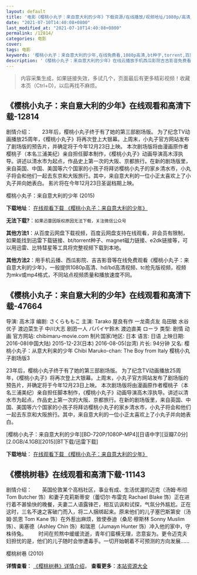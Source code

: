 ```yaml
---
layout: default
title: '电影《樱桃小丸子：来自意大利的少年》下载资源/在线播放/视频地址/1080p/高清/蓝光'
date: "2021-07-10T14:40:08+0800"
last_modified_at: "2021-07-10T14:40:08+0800"
permalink: /12814/
categories: 电影
cover:
tags: 电影
keywords: '樱桃小丸子：来自意大利的少年,在线免费看,1080p高清,bt种子,torrent,百度云盘,magnet,磁力链,迅雷下载资源'
description: '《樱桃小丸子：来自意大利的少年》在线云播放手机西瓜影院吉吉影音免费看，1080p高清bd/hd未删减完整版和tc抢先枪版，mkv/mp4格式，附带bt/torrent种子、magnet/磁力链、百度云盘、网盘资源迅雷下载链接'
---
```


>内容采集生成，如果链接失效，多试几个，页面最后有更多精彩视频！收藏本页（Ctrl+D)，以后再找不麻烦。


## 《樱桃小丸子：来自意大利的少年》在线观看和高清下载-12814

剧情介绍：　　23年后，樱桃小丸子终于有了她的第三部剧场版。 为了纪念TV动画播放25周年，《樱桃小丸子》将再次登上大银幕。上周末，小丸子官方网站发布了剧场版的预告片，并确定将于今年12月23日上映。 本次剧场版将由漫画原作者樱桃子（本名三浦美纪）亲自担任脚本制作，《樱桃小丸子》动画导演高木淳执导。讲述以清水市为起点，作品史上第一次的大阪、京都旅行。在新的剧场版里，来自英国、中国、美国等六个国家的小孩子将拜访樱桃小丸子的家乡清水市，小丸子将会和他们一起去东京和大阪旅行。其中，来自意大利的一位小正太喜欢上了小丸子并向她表白。 影片将在今年12月23日圣诞档期上映。


樱桃小丸子：来自意大利的少年 (2015)

**下载地址**： [在线观看下载 《樱桃小丸子：来自意大利的少年》](https://www.btbtdy.me/btdy/dy6487.html) 


**无法下载?**：`如果迅雷因版权原因无法下载，关注微信公众号 `

**其他方法1**：从百度云网盘下载视频，百度云网盘支持在线观看，非会员有限制，如果能找到迅雷下载链接、bt/torrent种子、magnet磁力链接、e2dk链接等，可以用迅雷、比特彗星等工具将完整视频下载到本地。

**其他方法2**：用手机云播、西瓜影院、吉吉影音等在线免费观看《樱桃小丸子：来自意大利的少年》，一般提供1080p高清、hd/bd高清视频、tc抢先版视频，视频为mkv或mp4格式，不同站点视频质量和播放速度不同。


## 《樱桃小丸子：来自意大利的少年》在线观看和高清下载-47664

导演: 高木淳 编剧: さくらももこ 主演: Tarako 屋良有作 一龙斋贞友 岛田敏 水谷优子 渡边菜生子 中川大志 剧团一人 パパイヤ鈴木 渡边直美 ローラ 类型: 剧情 动画 官方网站: chibimaru-movie.com 制片国家/地区: 日本 语言: 日语 上映日期: 2016-08(中国大陆) 2015-12-23(日本) 2016-08-05(台湾) 片长: 94分钟 又名: 樱桃小丸子：从意大利来的少年 Chibi Maruko-chan: The Boy from Italy 樱桃小丸子剧场版3

23年后，樱桃小丸子终于有了她的第三部剧场版。 为了纪念TV动画播放25周年，《樱桃小丸子》将再次登上大银幕。上周末，小丸子官方网站发布了剧场版的预告片，并确定将于今年12月23日上映。 本次剧场版将由漫画原作者樱桃子（本名三浦美纪）亲自担任脚本制作，《樱桃小丸子》动画导演高木淳执导。讲述以清水市为起点，作品史上第一次的大阪、京都旅行。在新的剧场版里，来自英国、中国、美国等六个国家的小孩子将拜访樱桃小丸子的家乡清水市，小丸子将会和他们一起去东京和大阪旅行。其中，来自意大利的一位小正太喜欢上了小丸子并向她表白。


[樱桃小丸子：来自意大利的少年][BD-720P/1080P-MP4][日语中字][豆瓣7.0分][2.0GB/4.1GB][2015][BT下载/迅雷下载]

**下载地址**： [在线观看下载 《樱桃小丸子：来自意大利的少年》](https://www.btdx8.com/torrent/chibi_maruko_chan_the_boy_from_italy_2015.html) 


## 《樱桃树巷》在线观看和高清下载-11143

剧情介绍：　　英国伦敦某个高档社区，事业有成、生活优渥的迈克（汤姆·布彻 Tom Butcher 饰）和妻子克莉斯蒂安（蕾切尔·布雷克 Rachael Blake 饰）正在进行着不甚愉快的晚餐，夫妻二人语露锋芒，相互讥讽和试探，气氛分外尴尬。正在这时，三名不速之客破门而入，将二人捆绑起来。原来他们的儿子塞巴斯第安（汤姆·凯恩 Tom Kane 饰）在外惹出麻烦，致使泰迪（桑尼·穆斯林 Sonny Muslim 饰）、奥塞德（Ashley Chin 饰）和瑞恩（Jumayn Hunter 饰）冲入他的家中，守株待兔。 　　时间在煎熬中缓缓流逝，青年们蛮横无理，恣意妄为。更令迈克夫妇担忧的是，他们的儿子随时会惨遭毒手。一切开始朝着不可预测的方向发展……


樱桃树巷 (2010)

**详情查看**： [《樱桃树巷》详情介绍](/movie/11143/)， **查看更多**：[本站资源大全](/movie/t/all/)

